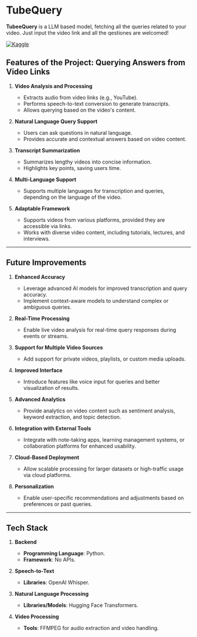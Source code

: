 # TubeQuery

**TubeeQuery** is a LLM based model, fetching all the queries related to your video. Just input the video link and all the qestiones are welcomed!

[![Kaggle](https://img.shields.io/badge/Kaggle-Visit%20Project-blue?logo=kaggle)](https://www.kaggle.com/code/sitama/tubequery)

## Features of the Project: Querying Answers from Video Links  

1. **Video Analysis and Processing**  
   - Extracts audio from video links (e.g., YouTube).
   - Performs speech-to-text conversion to generate transcripts.  
   - Allows querying based on the video's content.

2. **Natural Language Query Support**  
   - Users can ask questions in natural language.  
   - Provides accurate and contextual answers based on video content.  

3. **Transcript Summarization**  
   - Summarizes lengthy videos into concise information.
   - Highlights key points, saving users time.

4. **Multi-Language Support**  
   - Supports multiple languages for transcription and queries, depending on the language of the video.  

5. **Adaptable Framework**  
   - Supports videos from various platforms, provided they are accessible via links.
   - Works with diverse video content, including tutorials, lectures, and interviews.  

---

## Future Improvements  

1. **Enhanced Accuracy**  
   - Leverage advanced AI models for improved transcription and query accuracy.  
   - Implement context-aware models to understand complex or ambiguous queries.

2. **Real-Time Processing**  
   - Enable live video analysis for real-time query responses during events or streams.

3. **Support for Multiple Video Sources**  
   - Add support for private videos, playlists, or custom media uploads.  

4. **Improved Interface**  
   - Introduce features like voice input for queries and better visualization of results.  

5. **Advanced Analytics**  
   - Provide analytics on video content such as sentiment analysis, keyword extraction, and topic detection.

6. **Integration with External Tools**  
   - Integrate with note-taking apps, learning management systems, or collaboration platforms for enhanced usability.

7. **Cloud-Based Deployment**  
   - Allow scalable processing for larger datasets or high-traffic usage via cloud platforms.

8. **Personalization**  
   - Enable user-specific recommendations and adjustments based on preferences or past queries.

---

## Tech Stack  

1. **Backend**  
   - **Programming Language**: Python.  
   - **Framework**: No APIs. 

2. **Speech-to-Text**  
   - **Libraries**: OpenAI Whisper.  

3. **Natural Language Processing**  
   - **Libraries/Models**: Hugging Face Transformers.  

4. **Video Processing**  
   - **Tools**: FFMPEG for audio extraction and video handling.    
